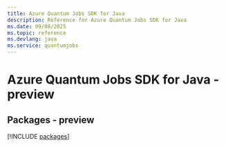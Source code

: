 ```yaml
---
title: Azure Quantum Jobs SDK for Java
description: Reference for Azure Quantum Jobs SDK for Java
ms.date: 09/08/2025
ms.topic: reference
ms.devlang: java
ms.service: quantumjobs
---
```

# Azure Quantum Jobs SDK for Java - preview
## Packages - preview
[!INCLUDE [packages](quantum-jobs-index.md)]